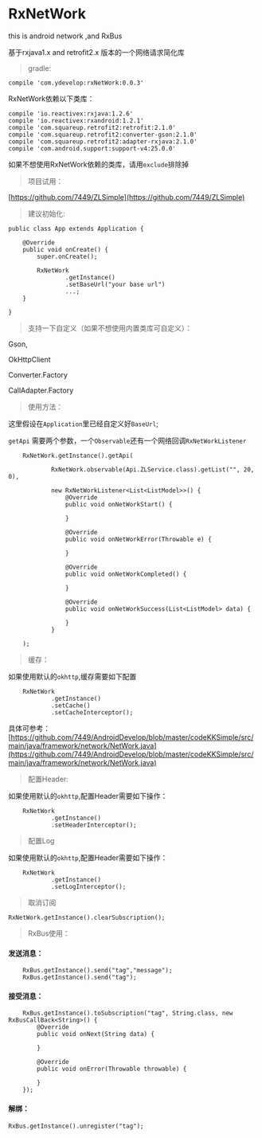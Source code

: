 # RxNetWork
this is android network ,and RxBus

基于rxjava1.x and retrofit2.x 版本的一个网络请求简化库

> gradle:

	compile 'com.ydevelop:rxNetWork:0.0.3'


RxNetWork依赖以下类库：

    compile 'io.reactivex:rxjava:1.2.6'
    compile 'io.reactivex:rxandroid:1.2.1'
    compile 'com.squareup.retrofit2:retrofit:2.1.0'
    compile 'com.squareup.retrofit2:converter-gson:2.1.0'
    compile 'com.squareup.retrofit2:adapter-rxjava:2.1.0'
    compile 'com.android.support:support-v4:25.0.0'


如果不想使用RxNetWork依赖的类库，请用`exclude`排除掉

> 项目试用：

[https://github.com/7449/ZLSimple](https://github.com/7449/ZLSimple)


> 建议初始化:

	public class App extends Application {
	
	    @Override
	    public void onCreate() {
	        super.onCreate();
	        
	        RxNetWork
	                .getInstance()
	                .setBaseUrl("your base url")
					...;
	    }
	
	}


> 支持一下自定义（如果不想使用内置类库可自定义）：

Gson,

OkHttpClient

Converter.Factory

CallAdapter.Factory


> 使用方法：

这里假设在`Application`里已经自定义好`BaseUrl`;

`getApi` 需要两个参数，一个`Observable`还有一个网络回调`RxNetWorkListener`


        RxNetWork.getInstance().getApi(

                RxNetWork.observable(Api.ZLService.class).getList("", 20, 0),

                new RxNetWorkListener<List<ListModel>>() {
                    @Override
                    public void onNetWorkStart() {
                        
                    }

                    @Override
                    public void onNetWorkError(Throwable e) {

                    }

                    @Override
                    public void onNetWorkCompleted() {

                    }

                    @Override
                    public void onNetWorkSuccess(List<ListModel> data) {

                    }
                }

        );



> 缓存：

如果使用默认的`okhttp`,缓存需要如下配置

        RxNetWork
                .getInstance()
                .setCache()
                .setCacheInterceptor();

具体可参考：[https://github.com/7449/AndroidDevelop/blob/master/codeKKSimple/src/main/java/framework/network/NetWork.java](https://github.com/7449/AndroidDevelop/blob/master/codeKKSimple/src/main/java/framework/network/NetWork.java)


> 配置Header:

如果使用默认的`okhttp`,配置Header需要如下操作：

        RxNetWork
                .getInstance()
                .setHeaderInterceptor();
		

> 配置Log

如果使用默认的`okhttp`,配置Header需要如下操作：

        RxNetWork
                .getInstance()
                .setLogInterceptor();



> 取消订阅

	RxNetWork.getInstance().clearSubscription();

> RxBus使用：


#### 发送消息：

        RxBus.getInstance().send("tag","message");
        RxBus.getInstance().send("tag");

#### 接受消息：

        RxBus.getInstance().toSubscription("tag", String.class, new RxBusCallBack<String>() {
            @Override
            public void onNext(String data) {
                
            }

            @Override
            public void onError(Throwable throwable) {

            }
        });

#### 解绑：

	RxBus.getInstance().unregister("tag");




